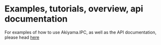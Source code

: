 # Examples, tutorials, overview, api documentation

For examples of how to use Akiyama.IPC, as well as the API documentation, please head [here](https://ipeer.github.io/Akiyama.IPC/)